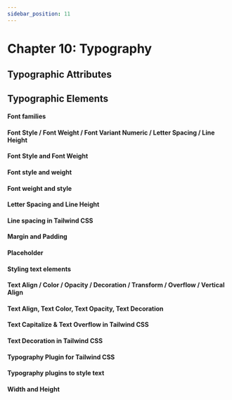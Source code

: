 ```yaml
---
sidebar_position: 11
---
```


# Chapter 10:  Typography

## Typographic Attributes

## Typographic Elements

#### Font families

#### Font Style / Font Weight / Font Variant Numeric / Letter Spacing / Line Height

#### Font Style and Font Weight

#### Font style and weight

#### Font weight and style

#### Letter Spacing and Line Height

#### Line spacing in Tailwind CSS

#### Margin and Padding

#### Placeholder

#### Styling text elements

#### Text Align / Color / Opacity / Decoration / Transform / Overflow / Vertical Align

#### Text Align, Text Color, Text Opacity, Text Decoration

#### Text Capitalize & Text Overflow in Tailwind CSS

#### Text Decoration in Tailwind CSS

#### Typography Plugin for Tailwind CSS

#### Typography plugins to style text

#### Width and Height
